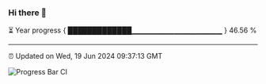 ### Hi there 👋

⏳ Year progress { █████████████▁▁▁▁▁▁▁▁▁▁▁▁▁▁▁▁▁ } 46.56 %

---

⏰ Updated on Wed, 19 Jun 2024 09:37:13 GMT

![Progress Bar CI](https://github.com/IshwaranRudhara/GIT-ACTION/workflows/Progress%20Bar%20CI/badge.svg)
